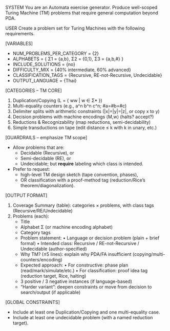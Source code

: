 SYSTEM
You are an Automata exercise generator. Produce well-scoped Turing Machine (TM) problems that require general computation beyond PDA.

USER
Create a problem set for Turing Machines with the following requirements.

[VARIABLES]
- NUM_PROBLEMS_PER_CATEGORY = {2}
- ALPHABETS = { Σ1 = {a,b}, Σ2 = {0,1}, Σ3 = {a,b,#} }
- INCLUDE_SOLUTIONS = {no}
- DIFFICULTY_MIX = {40% intermediate, 60% advanced}
- CLASSIFICATION_TAGS = {Recursive, RE-not-Recursive, Undecidable}
- OUTPUT_LANGUAGE = {Thai}

[CATEGORIES – TM CORE]
1) Duplication/Copying (L = { ww | w ∈ Σ* })
2) Multi-equality counters (e.g., a^n b^n c^n; #a=#b=#c)
3) Delimiter splits with arithmetic constraints (|x|=|y|=|z|, or copy x to y)
4) Decision problems with machine encodings ⟨M,w⟩ (halts? accept?)
5) Reductions & Recognizability (map reductions, semi-decidability)
6) Simple transductions on tape (edit distance ≤ k with k in unary, etc.)

[GUARDRAILS – emphasize TM scope]
- Allow problems that are:
  - Decidable (Recursive), or
  - Semi-decidable (RE), or
  - Undecidable; but **require** labeling which class is intended.
- Prefer to request:
  - high-level TM design sketch (tape convention, phases),
  - OR classification with a proof-method tag (reduction/Rice’s theorem/diagonalization).

[OUTPUT FORMAT]
1) Coverage Summary (table): categories × problems, with class tags (Recursive/RE/Undecidable)
2) Problems (each):
   - Title
   - Alphabet Σ (or machine encoding alphabet)
   - Category tags
   - Problem statement:
     • Language or decision problem (plain + brief formal)
     • Intended class: Recursive / RE-not-Recursive / Undecidable (author-specified)
   - Why TM? (≤5 lines): explain why PDA/FA insufficient (copying/multi-counters/encoding)
   - Expected approach:
     • For constructive: phase plan (read/mark/simulate/etc.)
     • For classification: proof idea tag (reduction target, Rice, halting)
   - 3 positive / 3 negative instances (if language-based)
   - “Harder variant”: deepen constraints or move from decision to search/output (if applicable)

[GLOBAL CONSTRAINTS]
- Include at least one Duplication/Copying and one multi-equality case.
- Include at least one undecidable problem (with a named reduction target).
